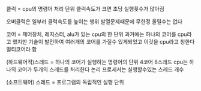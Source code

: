 클럭 = cpu의 명령어 처리 단위
클럭속도가 크면 초당 실행횟수가 많아짐

오버클럭은 일부러 클럭속도를 높이는 행위
발열문제때문에 무한정 올릴수는 없다

코어 = 제어장치, 레지스터, alu가 있는 cpu의 한 단위
과거에는 하나의 코어를 cpu라고 했지만 기술이 발전하여
여러개의 코어를 가질수 있게되었고 이것을 cpu라고 칭한다
멀티코어라 함

(하드웨어적)스레드 = 하나의 코어가 실행하는 명령어의 단위
4코어 8스레드 cpu는 하나의 코어가 두개의 스레드를 처리한다
논리 프로세서는 실행할수있는 스레드 개수

(소프트웨어) 스레드 = 프로그램의 독립적인 실행 단위






